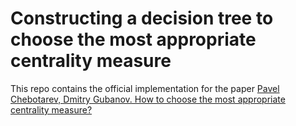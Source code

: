 # Constructing a decision tree to choose the most appropriate centrality measure
This repo contains the official implementation for the paper [Pavel Chebotarev, Dmitry Gubanov. How to choose the most appropriate centrality measure?](https://arxiv.org/abs/2003.01052)
